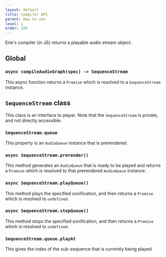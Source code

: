 ```yaml
---
layout: default
title: Compiler API
parent: How to use
level: 1
order: 104
---
```


Erie's compiler (in JS) returns a playable audio stream object.

## Global

### `async compileAudioGraph(spec) -> SequenceStream`

This async function returns a `Promise` which is resolved to a `SequenceStream` instance.

## `SequenceStream` class

This class is an interface to player.
Note that the `SequenceStream` is private, and not directly accessible.

### `SequenceStream.queue`

This property is an `AudioQueue` instance that is prerendered.

### `async SequenceStream.prerender()`

This method generates an `AudioQueue` that is ready to be played and returns a `Promise` which is resolved to that prerendered `AudioQueue` instance.

### `async SequenceStream.playQueue()`

This method plays the specified sonification, and then returns a `Promise` which is resolved to `undefined`.

### `async SequenceStream.stopQueue()`

This method stops the specified sonification, and then returns a `Promise` which is resolved to `undefined`.

### `SequenceStream.queue.playAt`

This gives the index of the sub-sequence that is currently being played.
